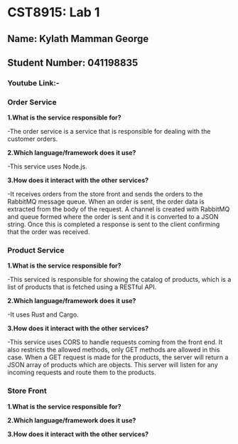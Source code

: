 # CST8915: Lab 1

## Name: Kylath Mamman George

## Student Number: 041198835

### Youtube Link:-

### Order Service

**1.What is the service responsible for?**

-The order service is a service that is responsible for dealing with the customer orders.

**2.Which language/framework does it use?**

-This service uses Node.js.

**3.How does it interact with the other services?**

-It receives orders from the store front and sends the orders to the RabbitMQ message queue. When an order is sent, the order data is extracted from the body of the request. A channel is created with RabbitMQ and queue formed where the order is sent and it is converted to a JSON string. Once this is completed a response is sent to the client confirming that the order was received.

### Product Service

**1.What is the service responsible for?**

-This serviced is responsible for showing the catalog of products, which is a list of products that is fetched using a RESTful API.

**2.Which language/framework does it use?**

-It uses Rust and Cargo.
  
**3.How does it interact with the other services?**

-This service uses CORS to handle requests coming from the front end. It also restricts the allowed methods, only GET methods are allowed in this case. When a GET request is made for the products, the server will return a JSON array of products which are objects. This server will listen for any incoming requests and route them to the products.

### Store Front

**1.What is the service responsible for?**

**2.Which language/framework does it use?**

**3.How does it interact with the other services?**

